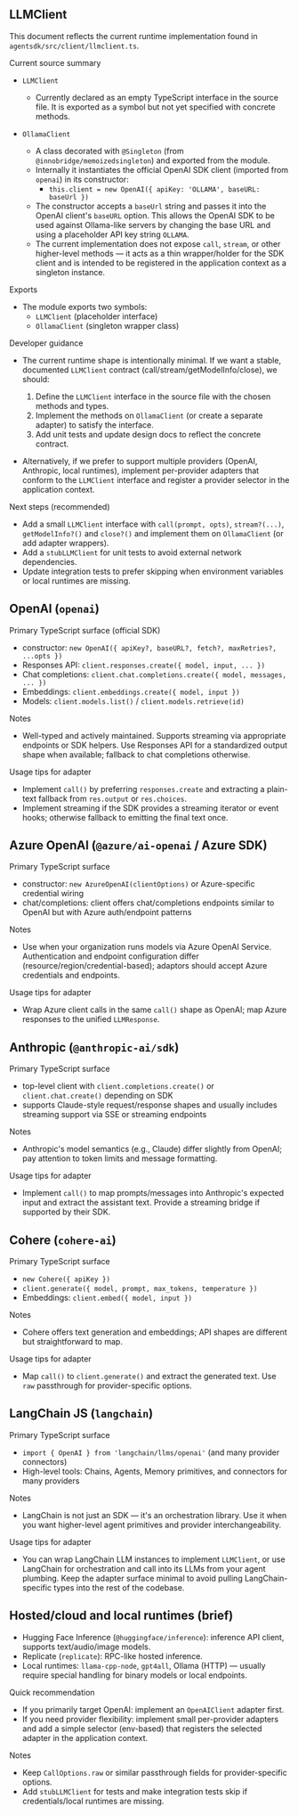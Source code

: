 ## LLMClient

This document reflects the current runtime implementation found in `agentsdk/src/client/llmclient.ts`.

Current source summary

- `LLMClient`
	- Currently declared as an empty TypeScript interface in the source file. It is exported as a symbol but not yet specified with concrete methods.

- `OllamaClient`
	- A class decorated with `@Singleton` (from `@innobridge/memoizedsingleton`) and exported from the module.
	- Internally it instantiates the official OpenAI SDK client (imported from `openai`) in its constructor:
		- `this.client = new OpenAI({ apiKey: 'OLLAMA', baseURL: baseUrl })`
	- The constructor accepts a `baseUrl` string and passes it into the OpenAI client's `baseURL` option. This allows the OpenAI SDK to be used against Ollama-like servers by changing the base URL and using a placeholder API key string `OLLAMA`.
	- The current implementation does not expose `call`, `stream`, or other higher-level methods — it acts as a thin wrapper/holder for the SDK client and is intended to be registered in the application context as a singleton instance.

Exports

- The module exports two symbols:
	- `LLMClient` (placeholder interface)
	- `OllamaClient` (singleton wrapper class)

Developer guidance

- The current runtime shape is intentionally minimal. If we want a stable, documented `LLMClient` contract (call/stream/getModelInfo/close), we should:
	1. Define the `LLMClient` interface in the source file with the chosen methods and types.
	2. Implement the methods on `OllamaClient` (or create a separate adapter) to satisfy the interface.
	3. Add unit tests and update design docs to reflect the concrete contract.

- Alternatively, if we prefer to support multiple providers (OpenAI, Anthropic, local runtimes), implement per-provider adapters that conform to the `LLMClient` interface and register a provider selector in the application context.

Next steps (recommended)

- Add a small `LLMClient` interface with `call(prompt, opts)`, `stream?(...)`, `getModelInfo?()` and `close?()` and implement them on `OllamaClient` (or add adapter wrappers).
- Add a `stubLLMClient` for unit tests to avoid external network dependencies.
- Update integration tests to prefer skipping when environment variables or local runtimes are missing.


## OpenAI (`openai`)

Primary TypeScript surface (official SDK)

- constructor: `new OpenAI({ apiKey?, baseURL?, fetch?, maxRetries?, ...opts })`
- Responses API: `client.responses.create({ model, input, ... })`
- Chat completions: `client.chat.completions.create({ model, messages, ... })`
- Embeddings: `client.embeddings.create({ model, input })`
- Models: `client.models.list()` / `client.models.retrieve(id)`

Notes

- Well-typed and actively maintained. Supports streaming via appropriate endpoints or SDK helpers. Use Responses API for a standardized output shape when available; fallback to chat completions otherwise.

Usage tips for adapter

- Implement `call()` by preferring `responses.create` and extracting a plain-text fallback from `res.output` or `res.choices`.
- Implement streaming if the SDK provides a streaming iterator or event hooks; otherwise fallback to emitting the final text once.

## Azure OpenAI (`@azure/ai-openai` / Azure SDK)

Primary TypeScript surface

- constructor: `new AzureOpenAI(clientOptions)` or Azure-specific credential wiring
- chat/completions: client offers chat/completions endpoints similar to OpenAI but with Azure auth/endpoint patterns

Notes

- Use when your organization runs models via Azure OpenAI Service. Authentication and endpoint configuration differ (resource/region/credential-based); adaptors should accept Azure credentials and endpoints.

Usage tips for adapter

- Wrap Azure client calls in the same `call()` shape as OpenAI; map Azure responses to the unified `LLMResponse`.

## Anthropic (`@anthropic-ai/sdk`)

Primary TypeScript surface

- top-level client with `client.completions.create()` or `client.chat.create()` depending on SDK
- supports Claude-style request/response shapes and usually includes streaming support via SSE or streaming endpoints

Notes

- Anthropic's model semantics (e.g., Claude) differ slightly from OpenAI; pay attention to token limits and message formatting.

Usage tips for adapter

- Implement `call()` to map prompts/messages into Anthropic's expected input and extract the assistant text. Provide a streaming bridge if supported by their SDK.

## Cohere (`cohere-ai`)

Primary TypeScript surface

- `new Cohere({ apiKey })`
- `client.generate({ model, prompt, max_tokens, temperature })`
- Embeddings: `client.embed({ model, input })`

Notes

- Cohere offers text generation and embeddings; API shapes are different but straightforward to map.

Usage tips for adapter

- Map `call()` to `client.generate()` and extract the generated text. Use `raw` passthrough for provider-specific options.

## LangChain JS (`langchain`)

Primary TypeScript surface

- `import { OpenAI } from 'langchain/llms/openai'` (and many provider connectors)
- High-level tools: Chains, Agents, Memory primitives, and connectors for many providers

Notes

- LangChain is not just an SDK — it's an orchestration library. Use it when you want higher-level agent primitives and provider interchangeability.

Usage tips for adapter

- You can wrap LangChain LLM instances to implement `LLMClient`, or use LangChain for orchestration and call into its LLMs from your agent plumbing. Keep the adapter surface minimal to avoid pulling LangChain-specific types into the rest of the codebase.

## Hosted/cloud and local runtimes (brief)

- Hugging Face Inference (`@huggingface/inference`): inference API client, supports text/audio/image models.
- Replicate (`replicate`): RPC-like hosted inference.
- Local runtimes: `llama-cpp-node`, `gpt4all`, Ollama (HTTP) — usually require special handling for binary models or local endpoints.

Quick recommendation

- If you primarily target OpenAI: implement an `OpenAIClient` adapter first.
- If you need provider flexibility: implement small per-provider adapters and add a simple selector (env-based) that registers the selected adapter in the application context.

Notes

- Keep `CallOptions.raw` or similar passthrough fields for provider-specific options.
- Add `stubLLMClient` for tests and make integration tests skip if credentials/local runtimes are missing.
